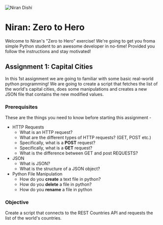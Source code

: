 ![Niran Dishi](https://i.ibb.co/ZhSjWkk/niran-header.png)

# Niran: Zero to Hero

Welcome to Niran's "Zero to Hero" exercise! We're going to get you froma simple Python student to an awesome developer in no-time! Provided you follow the instructions and stay motivated!

## Assignment 1: Capital Cities

In this 1st assignment we are going to familiar with some basic real-world python programming! We are going to create a script that fetches the list of the world's capital cities, does some manipulations and creates a new JSON file that contains the new modified values.

### Prerequisites

These are the things you need to know before starting this assignment -

  * HTTP Requests
    * What is an HTTP request?
    * What are the different types of HTTP requests? (GET, POST etc.)
    * Specifically, what is a **POST** request?
    * Specifically, what is a **GET** request?
    * What is the difference between GET and post REQUESTS?
  * JSON
    * What is JSON?
    * What is the structure of a JSON object?
  * Python File Manipulation
    * How do you **create** a text file in python?
    * How do you **delete** a file in python?
    * How do you **rename** a file in python

### Objective

Create a script that connects to the REST Countries API and requests the list of the world's countries.